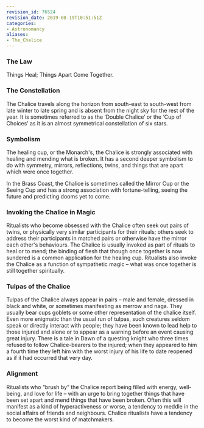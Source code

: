 ```yaml
---
revision_id: 76524
revision_date: 2019-08-19T10:51:51Z
categories:
- Astronomancy
aliases:
- The_Chalice
---
```



### The Law
Things Heal; Things Apart Come Together.
### The Constellation
The Chalice travels along the horizon from south-east to south-west from late winter to late spring and is absent from the night sky for the rest of the year. It is sometimes referred to as the ‘Double Chalice’ or the ‘Cup of Choices’ as it is an almost symmetrical constellation of six stars.
### Symbolism
The healing cup, or the Monarch's, the Chalice is strongly associated with healing and mending what is broken. It has a second deeper symbolism to do with symmetry, mirrors, reflections, twins, and things that are apart which were once together.

In the Brass Coast, the Chalice is sometimes called the Mirror Cup or the Seeing Cup and has a strong association with fortune-telling, seeing the future and predicting dooms yet to come.
### Invoking the Chalice in Magic
Ritualists who become obsessed with the Chalice often seek out pairs of twins, or physically very similar participants for their rituals; others seek to address their participants in matched pairs or otherwise have the mirror each other's behaviours. The Chalice is usually invoked as part of rituals to heal or to mend; the binding of flesh that though once together is now sundered is a common application for the healing cup. Ritualists also invoke the Chalice as a function of sympathetic magic – what was once together is still together spiritually.

### Tulpas of the Chalice
Tulpas of the Chalice always appear in pairs – male and female, dressed in black and white, or sometimes manifesting as merrow and naga. They usually bear cups goblets or some other representation of the chalice itself. Even more enigmatic than the usual run of tulpas, such creatures seldom speak or directly interact with people; they have been known to lead help to those injured and alone or to appear as a warning before an event causing great injury. There is a tale in Dawn of a questing knight who three times refused to follow Chalice-bearers to the injured; when they appeared to him a fourth time they left him with the worst injury of his life to date reopened as if it had occurred that very day.
### Alignment
Ritualists who “brush by” the Chalice report being filled with energy, well-being, and love for life – with an urge to bring together things that have been set apart and mend things that have been broken. Often this will manifest as a kind of hyperactiveness or worse, a tendency to meddle in the social affairs of friends and neighbours. Chalice ritualists have a tendency to become the worst kind of matchmakers.



